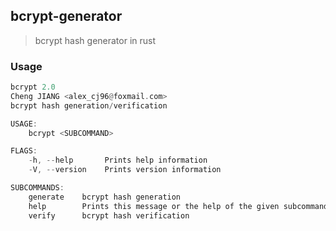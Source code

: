 ## bcrypt-generator

> bcrypt hash generator in rust

### Usage

```rust
bcrypt 2.0
Cheng JIANG <alex_cj96@foxmail.com>
bcrypt hash generation/verification

USAGE:
    bcrypt <SUBCOMMAND>

FLAGS:
    -h, --help       Prints help information
    -V, --version    Prints version information

SUBCOMMANDS:
    generate    bcrypt hash generation
    help        Prints this message or the help of the given subcommand(s)
    verify      bcrypt hash verification
```

